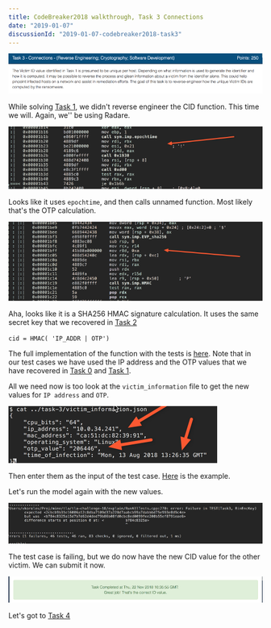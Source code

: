 ```yaml
---
title: CodeBreaker2018 walkthrough, Task 3 Connections
date: "2019-01-07"
discussionId: "2019-01-07-codebreaker2018-task3"
---
```


![screen](./assignment.png)

While solving [Task 1](../codebreaker2018_task1), we didn't reverse engineer the CID function.  This time we will. Again, we'' be using Radare.

![screen](./use_epochtime.png)

Looks like it uses `epochtime`, and then calls unnamed function.  Most likely that's the OTP calculation.

![screen](./use_hmac.png)

Aha, looks like it is a SHA256 HMAC signature calculation.  It uses the same secret key that we recovered in [Task 2](../codebreaker2018_task2)

`cid = HMAC( 'IP_ADDR | OTP')`

The full implementation of the function with the tests is [here](http://bit.ly/2H8TrtR).
Note that in our test cases we have used the IP address and the OTP values that we have recovered in [Task 0](../codebreaker2018_task0) and [Task 1](../codebreaker2018_task1).

All we need now is too look at the `victim_information` file to get the new values for `IP address` and `OTP`.

![screen](./victim_info.png)

Then enter them as the input of the test case. [Here](http://bit.ly/2D5FJUp) is the example.

Let's run the model again with the new values.

![screen](./test_real_val.png)

The test case is failing,  but we do now have the new CID value for the other victim. We can submit it now.


![Solved](./task3-solved.png)


Let's got to [Task 4](../codebreaker2018_task4)
